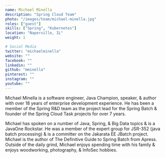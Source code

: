 ```yaml
---
name: Michael Minella
description: "Spring Cloud Team"
photo: "/images/team/michael-minella.jpg"
roles: ["guest"]
skills: ["Spring", "Kubernetes"]
location: "Naperville, IL"
weight: 1

# Social Media
twitter: "michaelminella"
website: ""
facebook: ""
linkedin: ""
github: "mminella"
pinterest: ""
instagram: ""
youtube: ""
---
```


Michael Minella is a software engineer, Java Champion, speaker, & author with over 18 years of enterprise development experience. He has been a member of the Spring R&D team as the project lead for the Spring Batch & founder of the Spring Cloud Task projects for over 7 years.

Michael has spoken on a number of Java, Spring, & Big Data topics & is a JavaOne Rockstar. He was a member of the expert group for JSR-352 (java batch processing) & is a committer on the Jakarata EE JBatch project. Michael is the author of The Definitive Guide to Spring Batch from Apress. Outside of the daily grind, Michael enjoys spending time with his family & enjoys woodworking, photography, & InfoSec hobbies.